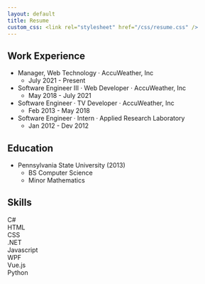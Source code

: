 ```yaml
---
layout: default
title: Resume
custom_css: <link rel="stylesheet" href="/css/resume.css" />
---
```


<div class="custom-row">
<div class="custom-column" markdown="1">

## Work Experience

* Manager, Web Technology · AccuWeather, Inc
  * July 2021 - Present
* Software Engineer III · Web Developer · AccuWeather, Inc
  * May 2018 - July 2021
* Software Engineer · TV Developer · AccuWeather, Inc
  * Feb 2013 - May 2018
* Software Engineer · Intern · Applied Research Laboratory
  * Jan 2012 - Dev 2012

</div>
<div class="custom-column" markdown="1">

## Education

* Pennsylvania State University (2013)
    * BS Computer Science
    * Minor Mathematics

</div>
<div id="skills" class="custom-column" markdown="1">

## Skills

<div class="progress">
  <div class="progress-bar" role="progressbar" style="width: 90%;">
    <span class="progress-bar-label">C#</span>
  </div>
</div>

<div class="progress">
  <div class="progress-bar" role="progressbar" style="width: 85%;">
    <span class="progress-bar-label">HTML</span>
  </div>
</div>

<div class="progress">
  <div class="progress-bar" role="progressbar" style="width: 80%;">
    <span class="progress-bar-label">CSS</span>
  </div>
</div>

<div class="progress">
  <div class="progress-bar" role="progressbar" style="width: 75%;">
    <span class="progress-bar-label">.NET</span>
  </div>
</div>

<div class="progress">
  <div class="progress-bar" role="progressbar" style="width: 70%;">
    <span class="progress-bar-label">Javascript</span>
  </div>
</div>

<div class="progress">
  <div class="progress-bar" role="progressbar" style="width: 65%;">
    <span class="progress-bar-label">WPF</span>
  </div>
</div>

<div class="progress">
  <div class="progress-bar" role="progressbar" style="width: 50%;">
    <span class="progress-bar-label">Vue.js</span>
  </div>
</div>

<div class="progress">
  <div class="progress-bar" role="progressbar" style="width: 40%;">
    <span class="progress-bar-label">Python</span>
  </div>
</div>

</div>
</div>
